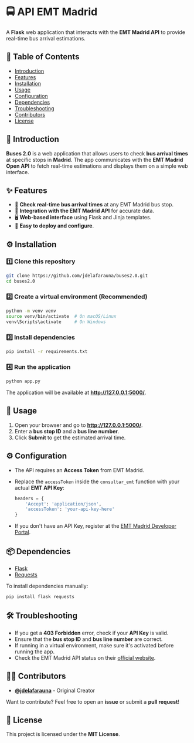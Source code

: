 # 🚍 API EMT Madrid

A **Flask** web application that interacts with the **EMT Madrid API** to provide real-time bus arrival estimations.

## 📑 Table of Contents

- [Introduction](#introduction)
- [Features](#features)
- [Installation](#installation)
- [Usage](#usage)
- [Configuration](#configuration)
- [Dependencies](#dependencies)
- [Troubleshooting](#troubleshooting)
- [Contributors](#contributors)
- [License](#license)

## 📖 Introduction

**Buses 2.0** is a web application that allows users to check **bus arrival times** at specific stops in **Madrid**. The app communicates with the **EMT Madrid Open API** to fetch real-time estimations and displays them on a simple web interface.

## ✨ Features

- 🚏 **Check real-time bus arrival times** at any EMT Madrid bus stop.
- 🔗 **Integration with the EMT Madrid API** for accurate data.
- 🖥️ **Web-based interface** using Flask and Jinja templates.
- 📝 **Easy to deploy and configure**.

## ⚙️ Installation

### 1️⃣ Clone this repository

```sh
git clone https://github.com/jdelafarauna/buses2.0.git
cd buses2.0
```

### 2️⃣ Create a virtual environment (Recommended)

```sh
python -m venv venv
source venv/bin/activate  # On macOS/Linux
venv\Scripts\activate     # On Windows
```

### 3️⃣ Install dependencies

```sh
pip install -r requirements.txt
```

### 4️⃣ Run the application

```sh
python app.py
```

The application will be available at **http://127.0.0.1:5000/**.

## 🚀 Usage

1. Open your browser and go to **http://127.0.0.1:5000/**.
2. Enter a **bus stop ID** and a **bus line number**.
3. Click **Submit** to get the estimated arrival time.

## ⚙️ Configuration

- The API requires an **Access Token** from EMT Madrid.
- Replace the `accessToken` inside the `consultar_emt` function with your actual **EMT API Key**:

  ```python
  headers = {
      'Accept': 'application/json',
      'accessToken': 'your-api-key-here'
  }
  ```

- If you don't have an API Key, register at the [EMT Madrid Developer Portal](https://opendata.emtmadrid.es/).

## 📦 Dependencies

- [Flask](https://flask.palletsprojects.com/)
- [Requests](https://docs.python-requests.org/)

To install dependencies manually:

```sh
pip install flask requests
```

## 🛠 Troubleshooting

- If you get a **403 Forbidden** error, check if your **API Key** is valid.
- Ensure that the **bus stop ID** and **bus line number** are correct.
- If running in a virtual environment, make sure it's activated before running the app.
- Check the EMT Madrid API status on their [official website](https://opendata.emtmadrid.es/).

## 👨‍💻 Contributors

- **[@jdelafarauna](https://github.com/jdelafarauna)** - Original Creator

Want to contribute? Feel free to open an **issue** or submit a **pull request**!

## 📜 License

This project is licensed under the **MIT License**.
